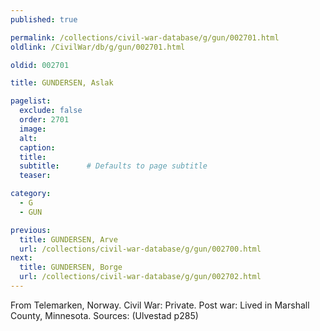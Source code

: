 ```yaml
---
published: true

permalink: /collections/civil-war-database/g/gun/002701.html
oldlink: /CivilWar/db/g/gun/002701.html

oldid: 002701

title: GUNDERSEN, Aslak

pagelist:
  exclude: false
  order: 2701
  image: 
  alt:
  caption:
  title:
  subtitle:      # Defaults to page subtitle
  teaser:

category: 
  - G 
  - GUN

previous:
  title: GUNDERSEN, Arve
  url: /collections/civil-war-database/g/gun/002700.html  
next:
  title: GUNDERSEN, Borge
  url: /collections/civil-war-database/g/gun/002702.html   
---
```

From Telemarken, Norway. Civil War: Private. Post war: Lived in Marshall County, Minnesota. Sources: (Ulvestad p285)